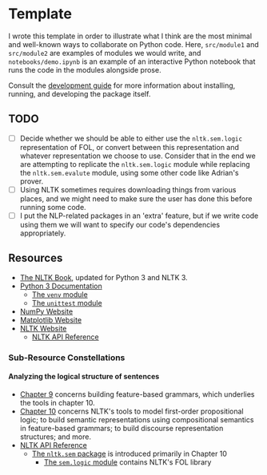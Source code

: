 # Template
I wrote this template in order to illustrate what I think are the most minimal and well-known ways to collaborate on Python code. Here, `src/module1` and `src/module2` are examples of modules we would write, and `notebooks/demo.ipynb` is an example of an interactive Python notebook that runs the code in the modules alongside prose.

Consult the [development guide](development.md) for more information about installing, running, and developing the package itself.

## TODO
- [ ] Decide whether we should be able to either use the `nltk.sem.logic` representation of FOL, or convert between this representation and whatever representation we choose to use. Consider that in the end we are attempting to replicate the `nltk.sem.logic` module while replacing the `nltk.sem.evalute` module, using some other code like Adrian's prover.
- [ ] Using NLTK sometimes requires downloading things from various places, and we might need to make sure the user has done this before running some code.
- [ ] I put the NLP-related packages in an 'extra' feature, but if we write code using them we will want to specify our code's dependencies appropriately.

## Resources
- [The NLTK Book](https://www.nltk.org/book/), updated for Python 3 and NLTK 3.
- [Python 3 Documentation](https://docs.python.org/3/index.html)
    - [The `venv` module](https://docs.python.org/3/library/venv.html)
    - [The `unittest` module](https://docs.python.org/3/library/unittest.html)
- [NumPy Website](https://numpy.org/)
- [Matplotlib Website](https://matplotlib.org/)
- [NLTK Website](https://www.nltk.org/)
    - [NLTK API Reference](https://www.nltk.org/api/nltk.html)

### Sub-Resource Constellations

#### Analyzing the logical structure of sentences
- [Chapter 9](https://www.nltk.org/book/ch09.html) concerns building feature-based grammars, which underlies the tools in chapter 10.
- [Chapter 10](https://www.nltk.org/book/ch10.html) concerns NLTK's tools to model first-order propositional logic; to build semantic representations using compositional semantics in feature-based grammars; to build discourse representation structures; and more.
- [NLTK API Reference](https://www.nltk.org/api/nltk.html)
    - [The `nltk.sem` package](https://www.nltk.org/api/nltk.sem.html) is introduced primarily in Chapter 10
        - [The `sem.logic` module](https://www.nltk.org/api/nltk.sem.logic.html) contains NLTK's FOL library
